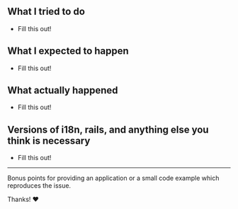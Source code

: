## What I tried to do

* Fill this out!

## What I expected to happen

* Fill this out!

## What actually happened

* Fill this out!

## Versions of i18n, rails, and anything else you think is necessary

* Fill this out!

----

Bonus points for providing an application or a small code example which reproduces the issue.

Thanks! :heart:
